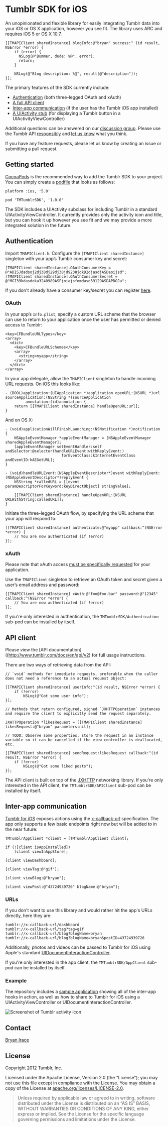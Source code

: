 # Tumblr SDK for iOS

An unopinionated and flexible library for easily integrating Tumblr data into your iOS or OS X application, however you see fit. The library uses ARC and requires iOS 5 or OS X 10.7.

    [[TMAPIClient sharedInstance] blogInfo:@"bryan" success:^ (id result, NSError *error) {
        if (error) {
          NSLog(@"Bummer, dude: %@", error);
          return;
        }

        NSLog(@"Blog description: %@", result[@"description"]);
    }];

The primary features of the SDK currently include:

* [Authentication](#authentication) (both three-legged OAuth and xAuth)
* [A full API client](#api-client)
* [Inter-app communication](#inter-app-communication) (if the user has the Tumblr iOS app installed)
* [A UIActivity stub](https://github.com/tumblr/tumblr-ios-sdk/blob/master/TMTumblrSDK/TMTumblrActivity.h) (for displaying a Tumblr button in a UIActivityViewController)

Additional questions can be answered on our [discussion group](https://groups.google.com/group/tumblr-api/). Please use the Tumblr API [responsibly](http://www.tumblr.com/docs/en/api_agreement) and [let us know](mailto:api@tumblr.com) what you think.

If you have any feature requests, please let us know by creating an issue or submitting a pull request.

## Getting started

[CocoaPods](http://cocoapods.org) is the recommended way to add the Tumblr SDK to your project. You can simply create a [podfile](https://github.com/CocoaPods/CocoaPods/wiki/A-Podfile) that looks as follows:

    platform :ios, '5.0'

    pod 'TMTumblrSDK', '1.0.0'

The SDK includes a UIActivity subclass for including Tumblr in a standard UIActivityViewController. It currently provides only the activity icon and title, but you can hook it up however you see fit and we may provide a more integrated solution in the future.

## Authentication

Import `TMAPIClient.h`. Configure the `[TMAPIClient sharedInstance]` singleton with your app’s Tumblr consumer key and secret:

    [TMAPIClient sharedInstance].OAuthConsumerKey = @"ADISJdadsoj2dj38dj29dj38jd9238jdk92djasdjASDaoijsd";
    [TMAPIClient sharedInstance].OAuthConsumerSecret = @"MGI39kdasdoka3240989ASFjoiajsfomdasd39129ASDAPDOJa";

If you don't already have a consumer key/secret you can register [here](http://www.tumblr.com/oauth/apps).

### OAuth
In your app’s `Info.plist`, specify a custom URL scheme that the browser can use to return to your application once the user has permitted or denied access to Tumblr:

    <key>CFBundleURLTypes</key>
    <array>
      <dict>
        <key>CFBundleURLSchemes</key>
        <array>
          <string>myapp</string>
        </array>
      </dict>
    </array>

In your app delegate, allow the `TMAPIClient` singleton to handle incoming URL requests. On iOS this looks like: 

    - (BOOL)application:(UIApplication *)application openURL:(NSURL *)url sourceApplication:(NSString *)sourceApplication
             annotation:(id)annotation {
        return [[TMAPIClient sharedInstance] handleOpenURL:url];
    }
    
And on OS X:
    
    - (void)applicationWillFinishLaunching:(NSNotification *)notification {
        NSAppleEventManager *appleEventManager = [NSAppleEventManager sharedAppleEventManager];
        [appleEventManager setEventHandler:self andSelector:@selector(handleURLEvent:withReplyEvent:)
                             forEventClass:kInternetEventClass andEventID:kAEGetURL];
    }

    - (void)handleURLEvent:(NSAppleEventDescriptor*)event withReplyEvent:(NSAppleEventDescriptor*)replyEvent {
        NSString *calledURL = [[event paramDescriptorForKeyword:keyDirectObject] stringValue];

        [[TMAPIClient sharedInstance] handleOpenURL:[NSURL URLWithString:calledURL]];
    }

Initiate the three-legged OAuth flow, by specifying the URL scheme that your app will respond to:

    [[TMAPIClient sharedInstance] authenticate:@"myapp" callback:^(NSError *error) {
        // You are now authenticated (if !error)
    }];

### xAuth
Please note that xAuth access [must be specifically requested](http://www.tumblr.com/oauth/apps) for your application.

Use the `TMAPIClient` singleton to retrieve an OAuth token and secret given a user’s email address and password:

    [[TMAPIClient sharedInstance] xAuth:@"foo@foo.bar" password:@"12345" callback:^(NSError *error) {
        // You are now authenticated (if !error)
    }];

If you're only interested in authentication, the `TMTumblrSDK/Authentication` sub-pod can be installed by itself.

## API client

Please view the [API documentation]((http://www.tumblr.com/docs/en/api/v2) for full usage instructions.

There are two ways of retrieving data from the API:

    // `void` methods for immediate requests, preferable when the caller does not need a reference to an actual request object:

    [[TMAPIClient sharedInstance] userInfo:^(id result, NSError *error) {
        if (!error) 
            NSLog(@"Got some user info");
    }];

    // Methods that return configured, signed `JXHTTPOperation` instances and require the client to explicitly send the request separately.

    JXHTTPOperation *likesRequest = [[TMAPIClient sharedInstance] likesRequest:@"bryan" parameters:nil];

    // TODO: Observe some properties, store the request in an instance variable so it can be cancelled if the view controller is deallocated, etc.

    [[TMAPIClient sharedInstance] sendRequest:likesRequest callback:^(id result, NSError *error) {
        if (!error) 
            NSLog(@"Got some liked posts");
    }];

The API client is built on top of the [JXHTTP](https://github.com/jstn/JXHTTP) networking library. If you're only interested in the API client, the `TMTumblrSDK/APIClient` sub-pod can be installed by itself.

## Inter-app communication

[Tumblr for iOS](https://itunes.apple.com/us/app/tumblr/id305343404?mt=8) exposes actions using the [x-callback-url](http://x-callback-url.com/) specification. The app only supports a few basic endpoints right now but will be added to in the near future:

    TMTumblrAppClient *client = [TMTumblrAppClient client];
    
    if (![client isAppInstalled])
        [client viewInAppStore];

    [client viewDashboard];

    [client viewTag:@"gif"];

    [client viewBlog:@"bryan"];

    [client viewPost:@"43724939726" blogName:@"bryan"];

### URLs

If you don't want to use this library and would rather hit the app's URLs directly, here they are:

    tumblr://x-callback-url/dashboard
    tumblr://x-callback-url/tag?tag=gif
    tumblr://x-callback-url/blog?blogName=bryan
    tumblr://x-callback-url/blog?blogName=bryan&postID=43724939726

Additionally, photos and videos can be passed to Tumblr for iOS using Apple's standard [UIDocumentInteractionController](http://developer.apple.com/library/ios/#documentation/UIKit/Reference/UIDocumentInteractionController_class/Reference/Reference.html).

If you're only interested in the app client, the `TMTumblrSDK/AppClient` sub-pod can be installed by itself.

### Example

The repository includes a [sample application](https://github.com/tumblr/tumblr-ios-sdk/tree/master/Examples/AppClientExample) showing all of the inter-app hooks in action, as well as how to share to Tumblr for iOS using a UIActivityViewController or UIDocumentInteractionController.

![Screenshot of Tumblr activity icon](https://raw.github.com/tumblr/TMTumblrSDK/master/Examples/AppClientExample/screenshot.png?login=irace&token=09357ae38144aa48767c7b2219f23265)

## Contact

[Bryan Irace](http://github.com/irace)

## License

Copyright 2012 Tumblr, Inc.

Licensed under the Apache License, Version 2.0 (the “License”); you may not use this file except in compliance with the License. You may obtain a copy of the License at [apache.org/licenses/LICENSE-2.0](http://www.apache.org/licenses/LICENSE-2.0).

> Unless required by applicable law or agreed to in writing, software distributed under the License is distributed on an “AS IS” BASIS, WITHOUT WARRANTIES OR CONDITIONS OF ANY KIND, either express or implied. See the License for the specific language governing permissions and limitations under the License.
